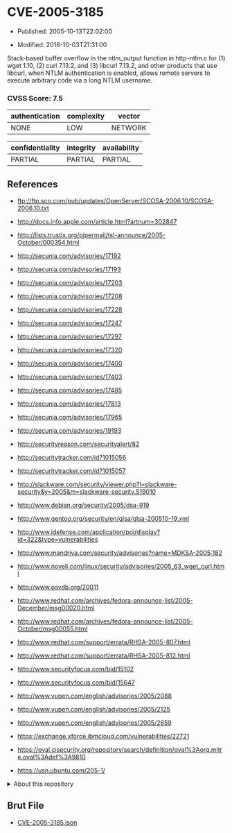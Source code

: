 # CVE-2005-3185

- Published: 2005-10-13T22:02:00

- Modified: 2018-10-03T21:31:00

Stack-based buffer overflow in the ntlm_output function in http-ntlm.c for (1) wget 1.10, (2) curl 7.13.2, and (3) libcurl 7.13.2, and other products that use libcurl, when NTLM authentication is enabled, allows remote servers to execute arbitrary code via a long NTLM username.

### CVSS Score: **7.5**

| authentication | complexity | vector |
| --- | --- | --- |
| NONE | LOW | NETWORK |

| confidentiality | integrity | availability |
| --- | --- | --- |
| PARTIAL | PARTIAL | PARTIAL |

## References

* ftp://ftp.sco.com/pub/updates/OpenServer/SCOSA-2006.10/SCOSA-2006.10.txt

* http://docs.info.apple.com/article.html?artnum=302847

* http://lists.trustix.org/pipermail/tsl-announce/2005-October/000354.html

* http://secunia.com/advisories/17192

* http://secunia.com/advisories/17193

* http://secunia.com/advisories/17203

* http://secunia.com/advisories/17208

* http://secunia.com/advisories/17228

* http://secunia.com/advisories/17247

* http://secunia.com/advisories/17297

* http://secunia.com/advisories/17320

* http://secunia.com/advisories/17400

* http://secunia.com/advisories/17403

* http://secunia.com/advisories/17485

* http://secunia.com/advisories/17813

* http://secunia.com/advisories/17965

* http://secunia.com/advisories/19193

* http://securityreason.com/securityalert/82

* http://securitytracker.com/id?1015056

* http://securitytracker.com/id?1015057

* http://slackware.com/security/viewer.php?l=slackware-security&y=2005&m=slackware-security.519010

* http://www.debian.org/security/2005/dsa-919

* http://www.gentoo.org/security/en/glsa/glsa-200510-19.xml

* http://www.idefense.com/application/poi/display?id=322&type=vulnerabilities

* http://www.mandriva.com/security/advisories?name=MDKSA-2005:182

* http://www.novell.com/linux/security/advisories/2005_63_wget_curl.html

* http://www.osvdb.org/20011

* http://www.redhat.com/archives/fedora-announce-list/2005-December/msg00020.html

* http://www.redhat.com/archives/fedora-announce-list/2005-October/msg00055.html

* http://www.redhat.com/support/errata/RHSA-2005-807.html

* http://www.redhat.com/support/errata/RHSA-2005-812.html

* http://www.securityfocus.com/bid/15102

* http://www.securityfocus.com/bid/15647

* http://www.vupen.com/english/advisories/2005/2088

* http://www.vupen.com/english/advisories/2005/2125

* http://www.vupen.com/english/advisories/2005/2659

* https://exchange.xforce.ibmcloud.com/vulnerabilities/22721

* https://oval.cisecurity.org/repository/search/definition/oval%3Aorg.mitre.oval%3Adef%3A9810

* https://usn.ubuntu.com/205-1/

<details>
<summary>About this repository</summary> 

  This repository is part of the project [Live Hack CVE](https://github.com/Live-Hack-CVE). Main website can be found [www.live-hack.org](https://www.live-hack.org) 
  
  Made by [Sn0wAlice](https://github.com/Sn0wAlice) for the people that care about security and need to have a feed of the latest CVEs. Hope you enjoy it, don't forget to star the repo and follow me on [Twitter](https://twitter.com/Sn0wAlice) and [Github](https://github.com/Sn0wAlice). And that is my [personnal website](https://www.alice-snow.me/)

  - [Home Page](https://github.com/Live-Hack-CVE)
  - [Framework](https://github.com/Live-Hack-CVE/cve-framework)
  - [CVE database](https://github.com/Live-Hack-CVE/full_database)
  - [Changelog](https://github.com/Live-Hack-CVE/Changelog)
</details>

## Brut File

* [CVE-2005-3185.json](https://raw.githubusercontent.com/Live-Hack-CVE/full_database/main/cves/2005/CVE-2005-3185.json)

